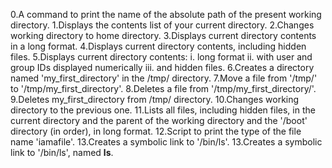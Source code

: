 0.A command to print the name of the absolute path of the present working directory.
1.Displays the contents list of your current directory.
2.Changes working directory to home directory.
3.Displays current directory contents in a long format.
4.Displays current directory contents, including hidden files.
5.Displays current directory contents:
  i. long format
  ii. with user and group IDs displayed numerically
  iii. and hidden files.
6.Creates a directory named 'my_first_directory' in the /tmp/ directory.
7.Move a file from '/tmp/' to '/tmp/my_first_directory'.
8.Deletes a file from '/tmp/my_first_directory/'.
9.Deletes my_first_directory from /tmp/ directory.
10.Changes working directory to the previous one.
11.Lists all files, including hidden files, in the current directory and the parent
   of the working directory and the '/boot' directory (in order), in long format.
12.Script to print the type of the file name 'iamafile'.
13.Creates a symbolic link to '/bin/ls'.
13.Creates a symbolic link to '/bin/ls', named __ls__.
